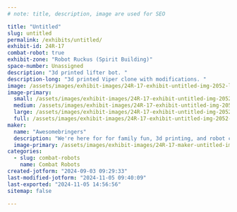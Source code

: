 ```yaml
---
# note: title, description, image are used for SEO

title: "Untitled"
slug: untitled
permalink: /exhibits/untitled/
exhibit-id: 24R-17
combat-robot: true
exhibit-zone: "Robot Ruckus (Spirit Building)"
space-number: Unassigned
description: "3d printed lifter bot. "
description-long: "3d printed Viper clone with modifications. "
image: /assets/images/exhibit-images/24R-17-exhibit-untitled-img-2052-large.jpeg
image-primary: 
  small: /assets/images/exhibit-images/24R-17-exhibit-untitled-img-2052-small.jpeg
  medium: /assets/images/exhibit-images/24R-17-exhibit-untitled-img-2052-medium.jpeg
  large: /assets/images/exhibit-images/24R-17-exhibit-untitled-img-2052-large.jpeg
  full: /assets/images/exhibit-images/24R-17-exhibit-untitled-img-2052-full.jpeg
maker: 
  name: "Awesomebringers"
  description: "We're here for for family fun, 3d printing, and robot carnage!"
  image-primary: /assets/images/exhibit-images/24R-17-maker-untitled-img-1429-medium.jpeg
categories: 
  - slug: combat-robots
    name: Combat Robots
created-jotform: "2024-09-03 09:29:33"
last-modified-jotform: "2024-11-05 09:40:09"
last-exported: "2024-11-05 14:56:56"
sitemap: false

---
```

